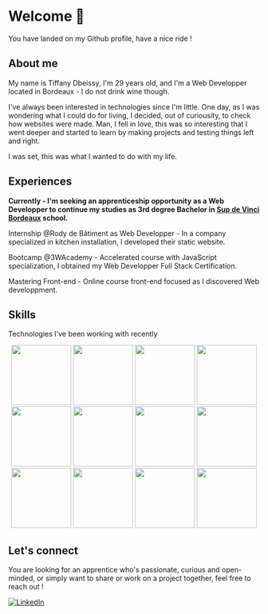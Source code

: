 # Welcome 👋
You have landed on my Github profile, have a nice ride !

## About me

My name is Tiffany Dbeissy, I'm 29 years old, and I'm a Web Developper located in Bordeaux - I do not drink wine though.

I've always been interested in technologies since I'm little. One day, as I was wondering what I could do for living, I decided, out of curiousity, to check how websites were made. Man, I fell in love, this was so interesting that I went deeper and started to learn by making projects and testing things left and right.

I was set, this was what I wanted to do with my life.

## Experiences

  __Currently - I'm seeking an apprenticeship opportunity as a Web Developper to continue my studies as 3rd degree Bachelor in [Sup de Vinci Bordeaux](https://www.supdevinci.fr/) school.__

  Internship @Rody de Bâtiment as Web Developper - In a company specialized in kitchen installation, I developed their static website.

  Bootcamp @3WAcademy - Accelerated course with JavaScript specialization, I obtained my Web Developper Full Stack Certification.

  Mastering Front-end - Online course front-end focused as I discovered Web developpment.

## Skills

Technologies I've been working with recently

<div style="text-align: center;">
  <img src="https://img.shields.io/badge/HTML5-expert?style=for-the-badge&logo=HTML5&logoColor=%23fefefe&labelColor=%23e34c26&color=%23e34c26" width="120">
  <img src="https://img.shields.io/badge/CSS3-expert?style=for-the-badge&logo=CSS3&logoColor=%23fefefe&labelColor=%23264de4&color=%23264de4" width="120">
  <img src="https://img.shields.io/badge/SCSS-expert?style=for-the-badge&logo=Sass&logoColor=%23fefefe&labelColor=%23cc6699&color=%23cc6699" width="120">
  <img src="https://img.shields.io/badge/REACT.JS-expert?style=for-the-badge&logo=React&logoColor=%23fefefe&labelColor=%2304d8f9&color=%2304d8f9" width="120">
  <img src="https://img.shields.io/badge/REDUX-expert?style=for-the-badge&logo=Redux&logoColor=%23fefefe&labelColor=764ABC&color=764ABC" width="120">
  <img src="https://img.shields.io/badge/REACT--ROUTER-expert?style=for-the-badge&logo=react-router&logoColor=%23fefefe&labelColor=D0021B&color=D0021B" width="120">
  <img src="https://img.shields.io/badge/JAVASCRIPT-expert?style=for-the-badge&logo=Javascript&logoColor=%23111111&labelColor=F7DF1E&color=F7DF1E" width="120">
  <img src="https://img.shields.io/badge/NODE.JS-expert?style=for-the-badge&logo=node.js&logoColor=%23fefefe&labelColor=539E43&color=539E43" width="120">
  <img src="https://img.shields.io/badge/EXPRESS.JS-expert?style=for-the-badge&logo=express&logoColor=%23111111&labelColor=fefefe&color=fefefe" width="120">
  <img src="https://img.shields.io/badge/MYSQL-expert?style=for-the-badge&logo=mysql&logoColor=F29111&labelColor=00758F&color=00758F" width="120">
  <img src="https://img.shields.io/badge/GIT-expert?style=for-the-badge&logo=git&logoColor=fefefe&labelColor=%23f34f29&color=%23f34f29" width="120">
  <img src="https://img.shields.io/badge/FIGMA-expert?style=for-the-badge&logo=figma&logoColor=fefefe&labelColor=A259FF&color=A259FF" width="120">
</div>



## Let's connect

You are looking for an apprentice who's passionate, curious and open-minded, or simply want to share or work on a project together, feel free to reach out !

[![LinkedIn](https://img.shields.io/badge/Tiffany%20Dbeissy-expert?logo=Linkedin&logoColor=white&color=blue)](https://www.linkedin.com/in/tiffany-dbeissy/)
